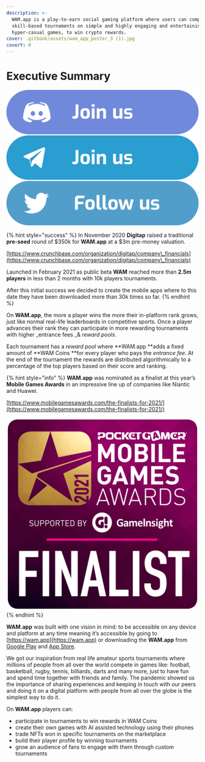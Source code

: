 ```yaml
---
description: >-
  WAM.app is a play-to-earn social gaming platform where users can compete in
  skill-based tournaments on simple and highly engaging and entertaining
  hyper-casual games, to win crypto rewards.
cover: .gitbook/assets/wam_app_poster_3 (1).jpg
coverY: 0
---
```


# Executive Summary

[![](<.gitbook/assets/Group 2138@2x (1).png>)](https://discord.com/invite/MuB4NQ5ErQ)[![](<.gitbook/assets/Group 2139@2x.png>)](https://t.me/wamapp)[![](<.gitbook/assets/Group 2137@2x.png>)](https://twitter.com/wamcoin)

{% hint style="success" %}
In November 2020 **Digitap** raised a traditional **pre-seed** round of $350k for **WAM.app** at a $3m pre-money valuation.

[https://www.crunchbase.com/organization/digitap/company\_financials](https://www.crunchbase.com/organization/digitap/company\_financials)

Launched in February 2021 as public beta **WAM** reached more than **2.5m players** in less than 2 months with 10k players tournaments.&#x20;

After this initial success we decided to create the mobile apps where to this date they have been downloaded more than 30k times so far.
{% endhint %}

On **WAM.app**, the more a player wins the more their in-platform rank grows, just like normal real-life leaderboards in competitive sports. Once a player advances their rank they can participate in more rewarding tournaments with higher _entrance fees _& _reward pools_.

Each tournament has a _reward pool_ where **WAM.app **adds a fixed amount of **WAM Coins **for every player who pays the _entrance fee_. At the end of the tournament the rewards are distributed algorithmically to a percentage of the top players based on their score and ranking.

{% hint style="info" %}
**WAM.app** was nominated as a finalist at this year’s **Mobile Games Awards** in an impressive line up of companies like Niantic and Huawei.

[https://www.mobilegamesawards.com/the-finalists-for-2021/](https://www.mobilegamesawards.com/the-finalists-for-2021/)

![](.gitbook/assets/unnamed.png)
{% endhint %}

**WAM.app** was built with one vision in mind: to be accessible on any device and platform at any time meaning it’s accessible by going to [https://wam.app](https://wam.app) or downloading the **WAM.app** from [Google Play](https://play.google.com/store/apps/details?id=com.digitap.wam) and [App Store](https://apps.apple.com/gh/app/wam-social-games/id1555705917).

We got our inspiration from real life amateur sports tournaments where millions of people from all over the world compete in games like: football, basketball, rugby, tennis, billiards, darts and many more, just to have fun and spend time together with friends and family. The pandemic showed us the importance of sharing experiences and keeping in touch with our peers and doing it on a digital platform with people from all over the globe is the simplest way to do it.

On **WAM.app** players can:&#x20;

* participate in tournaments to win rewards in WAM Coins
* create their own games with AI assisted technology using their phones
* trade NFTs won in specific tournaments on the marketplace
* build their player profile by winning tournaments
* grow an audience of fans to engage with them through custom tournaments
